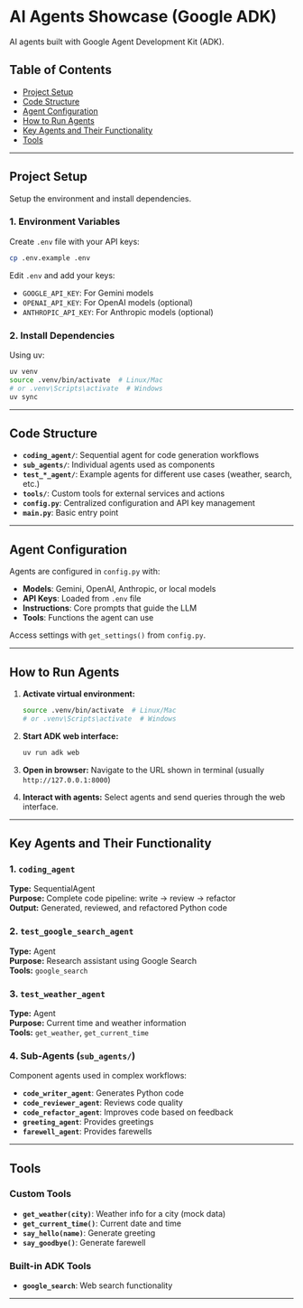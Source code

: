# AI Agents Showcase (Google ADK)

AI agents built with Google Agent Development Kit (ADK).

## Table of Contents
- [Project Setup](#project-setup)
- [Code Structure](#code-structure)
- [Agent Configuration](#agent-configuration)
- [How to Run Agents](#how-to-run-agents)
- [Key Agents and Their Functionality](#key-agents-and-their-functionality)
- [Tools](#tools)

---

## Project Setup

Setup the environment and install dependencies.

### 1. Environment Variables

Create `.env` file with your API keys:

```bash
cp .env.example .env
```

Edit `.env` and add your keys:
- `GOOGLE_API_KEY`: For Gemini models
- `OPENAI_API_KEY`: For OpenAI models (optional)
- `ANTHROPIC_API_KEY`: For Anthropic models (optional)

### 2. Install Dependencies

Using uv:
```bash
uv venv
source .venv/bin/activate  # Linux/Mac
# or .venv\Scripts\activate  # Windows
uv sync
```

---
## Code Structure

*   **`coding_agent/`**: Sequential agent for code generation workflows
*   **`sub_agents/`**: Individual agents used as components
*   **`test_*_agent/`**: Example agents for different use cases (weather, search, etc.)
*   **`tools/`**: Custom tools for external services and actions
*   **`config.py`**: Centralized configuration and API key management
*   **`main.py`**: Basic entry point

---
## Agent Configuration

Agents are configured in `config.py` with:

- **Models**: Gemini, OpenAI, Anthropic, or local models
- **API Keys**: Loaded from `.env` file
- **Instructions**: Core prompts that guide the LLM
- **Tools**: Functions the agent can use

Access settings with `get_settings()` from `config.py`.

---
## How to Run Agents

1. **Activate virtual environment:**
   ```bash
   source .venv/bin/activate  # Linux/Mac
   # or .venv\Scripts\activate  # Windows
   ```

2. **Start ADK web interface:**
   ```bash
   uv run adk web
   ```

3. **Open in browser:** Navigate to the URL shown in terminal (usually `http://127.0.0.1:8000`)

4. **Interact with agents:** Select agents and send queries through the web interface.

---
## Key Agents and Their Functionality

### 1. `coding_agent`
**Type:** SequentialAgent  
**Purpose:** Complete code pipeline: write → review → refactor  
**Output:** Generated, reviewed, and refactored Python code

### 2. `test_google_search_agent`
**Type:** Agent  
**Purpose:** Research assistant using Google Search  
**Tools:** `google_search`

### 3. `test_weather_agent`
**Type:** Agent  
**Purpose:** Current time and weather information  
**Tools:** `get_weather`, `get_current_time`

### 4. Sub-Agents (`sub_agents/`)
Component agents used in complex workflows:
- **`code_writer_agent`**: Generates Python code
- **`code_reviewer_agent`**: Reviews code quality  
- **`code_refactor_agent`**: Improves code based on feedback
- **`greeting_agent`**: Provides greetings
- **`farewell_agent`**: Provides farewells

---
## Tools

### Custom Tools
- **`get_weather(city)`**: Weather info for a city (mock data)
- **`get_current_time()`**: Current date and time
- **`say_hello(name)`**: Generate greeting
- **`say_goodbye()`**: Generate farewell

### Built-in ADK Tools
- **`google_search`**: Web search functionality

---

